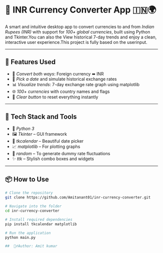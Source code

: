 # 💸 INR Currency Converter App 🇮🇳🌍

A smart and intuitive desktop app to convert currencies to and from *Indian Rupees (INR)* with support for *100+ global currencies*, built using Python and Tkinter.You can also the  View historical 7-day trends and enjoy a clean, interactive user experience.This project is fully based on the userinput.

---

## 🔧 Features Used

- 🔄 *Convert both ways*: Foreign currency ⬌ INR  
- 📆 *Pick a date* and simulate historical exchange rates  
- 📊 *Visualize trends*: 7-day exchange rate graph using matplotlib  
- 🌐 *100+ currencies* with country names and flags  
- 🧼 *Clear button* to reset everything instantly  

---

## 🧰 Tech Stack and Tools

- 🐍 *Python 3*
- 🖼 *Tkinter* – GUI framework  
- 📅 *tkcalendar* – Beautiful date picker  
- 📈 *matplotlib* – For plotting graphs  
- 🎲 *random* – To generate dummy rate fluctuations  
- ✨ *ttk* – Stylish combo boxes and widgets  

---

## 📦 How to Use

```bash
# Clone the repository
git clone https://github.com/Amitanant01/inr-currency-converter.git

# Navigate into the folder
cd inr-currency-converter

# Install required dependencies
pip install tkcalendar matplotlib

# Run the application
python main.py

##  🙋‍♂️Author: Amit kumar
